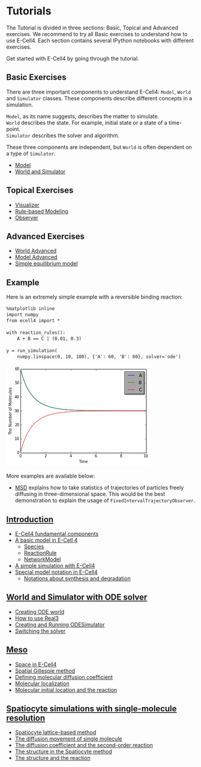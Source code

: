 # Tutorials

The Tutorial is divided in three sections: Basic, Topical and Advanced exercises. We recommend to try all Basic exercises to understand how to use E-Cell4. Each section contains several IPython notebooks with different exercises. 

Get started with E-Cell4 by going through the tutorial.

## Basic Exercises

There are three important components to understand E-Cell4: `Model`, `World` and `Simulator` classes. These components describe different concepts in a simulation.

`Model`, as its name suggests, describes the matter to simulate.  
`World` describes the state. For example, initial state or a state of a time-point.  
`Simulator` describes the solver and algorithm.

These three components are independent, but `World` is often dependent on a type of `Simulator`.

- [Model](http://nbviewer.ipython.org/github/ecell/ecell4/blob/develop/ipynb/Tutorials/ModelBasics.ipynb)
- [World and Simulator](http://nbviewer.ipython.org/github/ecell/ecell4/blob/develop/ipynb/Tutorials/WorldSimBasics.ipynb)

## Topical Exercises

- [Visualizer](http://nbviewer.ipython.org/github/ecell/ecell4/blob/develop/ipynb/Tutorials/Visualizer.ipynb)
- [Rule-based Modeling](http://nbviewer.ipython.org/github/ecell/ecell4/blob/develop/ipynb/Tutorials/RuleBasedModeling.ipynb)
- [Observer](http://nbviewer.ipython.org/github/ecell/ecell4/blob/develop/ipynb/Tutorials/Observer.ipynb)

## Advanced Exercises

- [World Advanced](http://nbviewer.ipython.org/github/ecell/ecell4/blob/develop/ipynb/Tutorials/WorldAdvanced.ipynb)
- [Model Advanced](http://nbviewer.ipython.org/github/ecell/ecell4/blob/develop/ipynb/Tutorials/ModelAdvanced.ipynb)
- [Simple equilibrium model](http://nbviewer.ipython.org/github/ecell/ecell4/blob/develop/ipynb/Tutorials/SimpleEquilibrium.ipynb)

## Example

Here is an extremely simple example with a reversible binding reaction:


    %matplotlib inline
    import numpy
    from ecell4 import *
    
    with reaction_rules():
        A + B == C | (0.01, 0.3)
    
    y = run_simulation(
        numpy.linspace(0, 10, 100), {'A': 60, 'B': 60}, solver='ode')


![png](output_7_0.png)


More examples are available below:

- [MSD](http://nbviewer.ipython.org/github/ecell/ecell4/blob/develop/ipynb/Examples/MSD.ipynb) explains how to take statistics of trajectories of particles freely diffusing in three-dimensional space. This would be the best demonstration to explain the usage of `FixedIntervalTrajectoryObserver`.

<script>
  (function(i,s,o,g,r,a,m){i['GoogleAnalyticsObject']=r;i[r]=i[r]||function(){
  (i[r].q=i[r].q||[]).push(arguments)},i[r].l=1*new Date();a=s.createElement(o),
  m=s.getElementsByTagName(o)[0];a.async=1;a.src=g;m.parentNode.insertBefore(a,m)
  })(window,document,'script','//www.google-analytics.com/analytics.js','ga');

  ga('create', 'UA-27761864-9', 'auto');
  ga('send', 'pageview');
</script>

## [Introduction](http://nbviewer.ipython.org/github/ecell/ecell4/blob/develop/ipynb/Tutorials/Introduction.ipynb)
- [E-Cell4 fundamental components](http://nbviewer.ipython.org/github/ecell/ecell4/blob/develop/ipynb/Tutorials/Introduction.ipynb#E-Cell4-fundamental-components)
- [A basic model in E-Cell 4](http://nbviewer.ipython.org/github/ecell/ecell4/blob/develop/ipynb/Tutorials/Introduction.ipynb#A-basic-model-in-E-Cell-4)
    - [Species](http://nbviewer.ipython.org/github/ecell/ecell4/blob/develop/ipynb/Tutorials/Introduction.ipynb#Species)
    - [ReactionRule](http://nbviewer.ipython.org/github/ecell/ecell4/blob/develop/ipynb/Tutorials/Introduction.ipynb#ReactionRule)
    - [NetworkModel](http://nbviewer.ipython.org/github/ecell/ecell4/blob/develop/ipynb/Tutorials/Introduction.ipynb#NetworkModel)
- [A simple simulation with E-Cell4](http://nbviewer.ipython.org/github/ecell/ecell4/blob/develop/ipynb/Tutorials/Introduction.ipynb#A-simple-simulation-with-E-Cell4)
- [Special model notation in E-Cell4](http://nbviewer.ipython.org/github/ecell/ecell4/blob/develop/ipynb/Tutorials/Introduction.ipynb#Special-model-notation-in-E-Cell4)
    - [Notations about synthesis and degradation](http://nbviewer.ipython.org/github/ecell/ecell4/blob/develop/ipynb/Tutorials/Introduction.ipynb#Notations-about-synthesis-and-degradation)

## [World and Simulator with ODE solver](http://nbviewer.ipython.org/github/ecell/ecell4/blob/develop/ipynb/Tutorials/WorldSimBasics.ipynb)
- [Creating ODE world](http://nbviewer.ipython.org/github/ecell/ecell4/blob/develop/ipynb/Tutorials/WorldSimBasics.ipynb#Creating-ODE-world)
- [How to use Real3](http://nbviewer.ipython.org/github/ecell/ecell4/blob/develop/ipynb/Tutorials/WorldSimBasics.ipynb#How-to-use-Real3)
- [Creating and Running ODESimulator](http://nbviewer.ipython.org/github/ecell/ecell4/blob/develop/ipynb/Tutorials/WorldSimBasics.ipynb#Creating-and-Running-ODESimulator)
- [Switching the solver](http://nbviewer.ipython.org/github/ecell/ecell4/blob/develop/ipynb/Tutorials/WorldSimBasics.ipynb#Switching-the-solver)

## [Meso](http://nbviewer.ipython.org/github/ecell/ecell4/blob/develop/ipynb/Tutorials/Meso.ipynb)
- [Space in E-Cell4](http://nbviewer.ipython.org/github/ecell/ecell4/blob/develop/ipynb/Tutorials/Meso.ipynb#Space-in-E-Cell4)
- [Spatial Gillespie method](http://nbviewer.ipython.org/github/ecell/ecell4/blob/develop/ipynb/Tutorials/Meso.ipynb#Spatial-Gillespie-method)
- [Defining molecular diffusion coefficient](http://nbviewer.ipython.org/github/ecell/ecell4/blob/develop/ipynb/Tutorials/Meso.ipynb#Defining-molecular-diffusion-coefficient)
- [Molecular localization](http://nbviewer.ipython.org/github/ecell/ecell4/blob/develop/ipynb/Tutorials/Meso.ipynb#Molecular-localization)
- [Molecular initial location and the reaction](http://nbviewer.ipython.org/github/ecell/ecell4/blob/develop/ipynb/Tutorials/Meso.ipynb#Molecular-initial-location-and-the-reaction)


## [Spatiocyte simulations with single-molecule resolution](http://nbviewer.ipython.org/github/ecell/ecell4/blob/develop/ipynb/Tutorials/Spatiocyte.ipynb)
- [Spatiocyte lattice-based method](http://nbviewer.ipython.org/github/ecell/ecell4/blob/develop/ipynb/Tutorials/Spatiocyte.ipynb#Spatiocyte-lattice-based-method)
- [The diffusion movement of single molecule](http://nbviewer.ipython.org/github/ecell/ecell4/blob/develop/ipynb/Tutorials/Spatiocyte.ipynb#The-diffusion-movement-of-single-molecule)
- [The diffusion coefficient and the second-order reaction](http://nbviewer.ipython.org/github/ecell/ecell4/blob/develop/ipynb/Tutorials/Spatiocyte.ipynb#The-diffusion-coefficient-and-the-second-order-reaction)
- [The structure in the Spatiocyte method](http://nbviewer.ipython.org/github/ecell/ecell4/blob/develop/ipynb/Tutorials/Spatiocyte.ipynb#The-structure-in-the-Spatiocyte-method)
- [The structure and the reaction](http://nbviewer.ipython.org/github/ecell/ecell4/blob/develop/ipynb/Tutorials/Spatiocyte.ipynb#The-structure-and-the-reaction)
